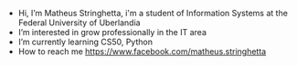 -  Hi, I’m Matheus Stringhetta, i'm a student of Information Systems at the Federal University of Uberlandia
-  I’m interested in grow professionally in the IT area
-  I’m currently learning CS50, Python
-  How to reach me https://www.facebook.com/matheus.stringhetta

<!---
Stringhetta/Stringhetta is a ✨ special ✨ repository because its `README.md` (this file) appears on your GitHub profile.
You can click the Preview link to take a look at your changes.
--->
